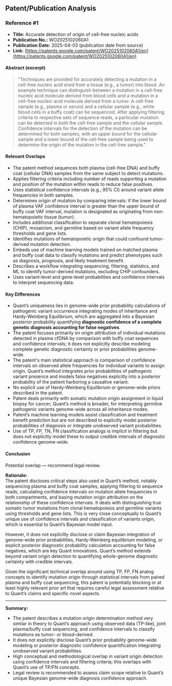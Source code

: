 ## Patent/Publication Analysis

### Reference #1

- **Title:** Accurate detection of origin of cell-free nucleic acids  
- **Publication No.:** WO2025102060A1  
- **Publication Date:** 2025-04-03 (publication date from source)  
- **Link:** [https://patents.google.com/patent/WO2025102060A1/en](https://patents.google.com/patent/WO2025102060A1/en)

#### Abstract (excerpt)

> "Techniques are provided for accurately detecting a mutation in a cell-free nucleic acid shed from a tissue (e.g., a tumor) into blood. An example technique can distinguish between a mutation in a cell-free nucleic acid molecule derived from blood cells and a mutation in a cell-free nucleic acid molecule derived from a tumor. A cell-free sample (e.g., plasma or serum) and a cellular sample (e.g., white blood cells in a buffy coat) can be sequenced. After applying filtering criteria to respective sets of sequence reads, a particular mutation can be detected in both the cell-free sample and the cellular sample. Confidence intervals for the detection of the mutation can be determined for both samples, with an upper bound for the cellular sample and a lower bound of the cell-free sample being used to determine the origin of the mutation in the cell-free sample."

#### Relevant Overlaps

- The patent method sequences both plasma (cell-free DNA) and buffy coat (cellular DNA) samples from the same subject to detect mutations.
- Applies filtering criteria including number of reads supporting a mutation and position of the mutation within reads to reduce false positives.
- Uses statistical confidence intervals (e.g., 95% CI) around variant allele frequencies in both samples.
- Determines origin of mutation by comparing intervals: if the lower bound of plasma VAF confidence interval is greater than the upper bound of buffy coat VAF interval, mutation is designated as originating from non-hematopoietic tissue (tumor).
- Includes additional classification to separate clonal hematopoiesis (CHIP), mosaicism, and germline based on variant allele frequency thresholds and gene lists.
- Identifies mutations of hematopoietic origin that could confound tumor-derived mutation detection.
- Embeds use of machine learning models trained on matched plasma and buffy coat data to classify mutations and predict phenotypes such as diagnosis, prognosis, and likely treatment benefit.
- Describes a workflow integrating sequencing, filtering, statistics, and ML to identify tumor-derived mutations, excluding CHIP confounders.
- Uses variant-level and gene-level probabilities and confidence intervals to interpret sequencing data.

#### Key Differences

- Quant’s uniqueness lies in genome-wide prior probability calculations of pathogenic variant occurrence integrating modes of inheritance and Hardy-Weinberg Equilibrium, which are aggregated into a Bayesian posterior probability quantifying **diagnostic confidence of a complete genetic diagnosis accounting for false negatives**.
- The patent focuses primarily on origin attribution of individual mutations detected in plasma cfDNA by comparison with buffy coat sequences and confidence intervals; it does not explicitly describe modeling complete genetic diagnostic certainty or prior probabilities genome-wide.
- The patent's main statistical approach is comparison of confidence intervals on observed allele frequencies for individual variants to assign origin. Quant’s method integrates prior probabilities of pathogenic variant presence and models false negatives explicitly into a posterior probability of the patient harboring a causative variant.
- No explicit use of Hardy-Weinberg Equilibrium or genome-wide priors described in the patent.
- Patent deals primarily with somatic mutation origin assignment in liquid biopsy for cancer; Quant’s method is broader, for interpreting germline pathogenic variants genome-wide across all inheritance modes.
- Patent’s machine learning models assist classification and treatment benefit prediction but are not described to explicitly model posterior probabilities of diagnosis or integrate unobserved variant probabilities.
- Use of TP, FP, TN, FN classification analogs is implicit in filtering but does not explicitly model these to output credible intervals of diagnostic confidence genome-wide.

#### Conclusion

Potential overlap — recommend legal review.

**Rationale:**  
The patent discloses critical steps also used in Quant’s method, notably sequencing plasma and buffy coat samples, applying filtering to sequence reads, calculating confidence intervals on mutation allele frequencies in both compartments, and basing mutation origin attribution on the relationship of these confidence intervals. It deals with distinguishing true somatic tumor mutations from clonal hematopoiesis and germline variants using thresholds and gene lists. This is very close conceptually to Quant’s unique use of confidence intervals and classification of variants origin, which is essential to Quant’s Bayesian model input.

However, it does not explicitly disclose or claim Bayesian integration of genome-wide prior probabilities, Hardy-Weinberg equilibrium modeling, or explicit posterior diagnostic probability calculation accounting for false negatives, which are key Quant innovations. Quant’s method extends beyond variant origin detection to quantifying whole-genome diagnostic certainty with credible intervals.

Given the significant technical overlap around using TP, FP, FN analog concepts to identify mutation origin through statistical intervals from paired plasma and buffy coat sequencing, this patent is potentially blocking or at least highly relevant prior art that requires careful legal assessment relative to Quant’s claims and specific novel aspects.

---

**Summary:**  
- The patent describes a mutation origin determination method very similar in theory to Quant’s approach using observed data (TP-like), joint plasma/buffy coat sequencing, and confidence intervals to classify mutations as tumor- or blood-derived.
- It does not explicitly disclose Quant’s prior probability genome-wide modeling or posterior diagnostic confidence quantification integrating unobserved variant probabilities.
- High conceptual and methodological overlap in variant origin detection using confidence intervals and filtering criteria; this overlaps with Quant’s use of TP/FN concepts.
- Legal review is recommended to assess claim scope relative to Quant’s unique Bayesian genome-wide diagnosis confidence approach.